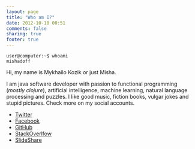```yaml
---
layout: page
title: "Who am I?"
date: 2012-10-10 00:51
comments: false
sharing: true
footer: true
---
```


```
user@computer:~$ whoami
mishadoff
```

Hi, my name is Mykhailo Kozik or just Misha.

I am java software developer with passion to functional programming (*mostly clojure*), artificial intelligence, machine learning, natural language processing and puzzles.
I like good music, fiction books, vulgar jokes and stupid pictures. Check more on my social accounts.

* [Twitter](https://twitter.com/mishadoff)
* [Facebook](https://www.facebook.com/mishadoff)
* [GitHub](https://github.com/mishadoff)
* [StackOverlfow](http://stackoverflow.com/users/555553/mishadoff)
* [SlideShare](http://www.slideshare.net/mishadoff)
